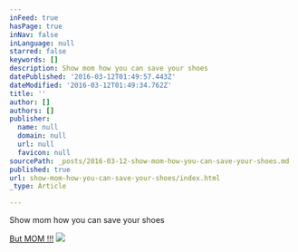 ```yaml
---
inFeed: true
hasPage: true
inNav: false
inLanguage: null
starred: false
keywords: []
description: Show mom how you can save your shoes
datePublished: '2016-03-12T01:49:57.443Z'
dateModified: '2016-03-12T01:49:34.762Z'
title: ''
author: []
authors: []
publisher:
  name: null
  domain: null
  url: null
  favicon: null
sourcePath: _posts/2016-03-12-show-mom-how-you-can-save-your-shoes.md
published: true
url: show-mom-how-you-can-save-your-shoes/index.html
_type: Article

---
```

Show mom how you can save your shoes

[But MOM !!!][0]
![](https://the-grid-user-content.s3-us-west-2.amazonaws.com/74e3fc1c-b4f0-4d65-96b7-f32a8b60abc3.jpg)

[0]: https://youtu.be/5jSdKtfmIzk